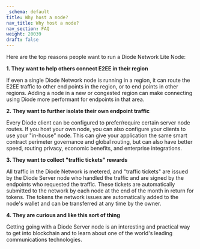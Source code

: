 ```yaml
---
_schema: default
title: Why host a node?
nav_title: Why host a node?
nav_section: FAQ
weight: 20039
draft: false
---
```

Here are the top reasons people want to run a Diode Network Lite Node:

**1\. They want to help others connect E2EE in their region**

If even a single Diode Network node is running in a region, it can route the E2EE traffic to other end points in the region, or to end points in other regions. Adding a node in a new or congested region can make connecting using Diode more performant for endpoints in that area.

**2\. They want to further isolate their own endpoint traffic**

Every Diode client can be configured to prefer/require certain server node routes. If you host your own node, you can also configure your clients to use your "in-house" node. This can give your application the same smart contract perimeter governance and global routing, but can also have better speed, routing privacy, economic benefits, and enterprise integrations.

**3\. They want to collect "traffic tickets" rewards**

All traffic in the Diode Network is metered, and "traffic tickets" are issued by the Diode Server node who handled the traffic and are signed by the endpoints who requested the traffic. These tickets are automatically submitted to the network by each node at the end of the month in return for tokens. The tokens the network issues are automatically added to the node's wallet and can be transferred at any time by the owner.

**4\. They are curious and like this sort of thing**

Getting going with a Diode Server node is an interesting and practical way to get into blockchain and to learn about one of the world's leading communications technologies.